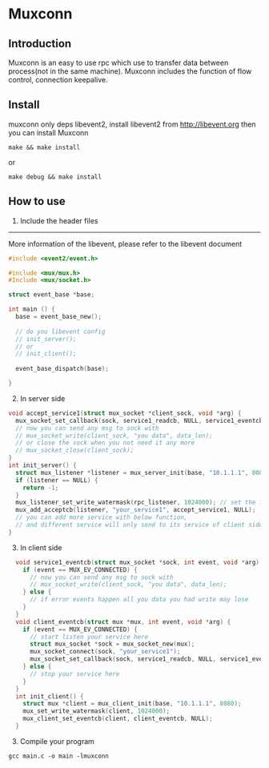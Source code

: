 Muxconn
=======

Introduction
------------
Muxconn is an easy to use rpc which use to transfer data between process(not in the same machine). Muxconn includes the function of flow control, connection keepalive.

Install
------------
muxconn only deps libevent2, install libevent2 from http://libevent.org
then you can install Muxconn

``` 
make && make install
```
or
```
make debug && make install
```

How to use
------------

1. Include the header files
------------
More information of the libevent, please refer to the libevent document
``` c
#include <event2/event.h>

#include <mux/mux.h>
#Include <mux/socket.h>

struct event_base *base;

int main () {
  base = event_base_new();
  
  // do you libevent config
  // init_server();
  // or 
  // init_client();
  
  event_base_dispatch(base);

}
```

2. In server side
``` c
void accept_service1(struct mux_socket *client_sock, void *arg) {
  mux_socket_set_callback(sock, service1_readcb, NULL, service1_eventcb, NULL);
  // now you can send any msg to sock with
  // mux_socket_write(client_sock, "you data", data_len);
  // or close the sock when you not need it any more
  // mux_socket_close(client_sock);
}
int init_server() {
  struct mux_listener *listener = mux_server_init(base, "10.1.1.1", 8080);
  if (listener == NULL) {
    return -1;
  }
  mux_listener_set_write_watermask(rpc_listener, 1024000); // set the flow control
  mux_add_acceptcb(listener, "your_service1", accept_service1, NULL);
  // you can add more service with below function, 
  // and different service will only send to its service of client side
}
```

3. In client side

``` c
  void service1_eventcb(struct mux_socket *sock, int event, void *arg) {
    if (event == MUX_EV_CONNECTED) {
      // now you can send any msg to sock with
      // mux_socket_write(client_sock, "you data", data_len);
    } else {
      // if error events happen all you data you had write may lose
    }
  }
  void client_eventcb(struct mux *mux, int event, void *arg) {
    if (event == MUX_EV_CONNECTED) {
      // start listen your service here
      struct mux_socket *sock = mux_socket_new(mux);
      mux_socket_connect(sock, "your_service1");
      mux_socket_set_callback(sock, service1_readcb, NULL, service1_eventcb, NULL);
    } else {
      // stop your service here
    }
  }
  int init_client() {
    struct mux *client = mux_client_init(base, "10.1.1.1", 8080);
    mux_set_write_watermask(client, 1024000);
    mux_client_set_eventcb(client, client_eventcb, NULL);
  }
```
3. Compile your program

```
gcc main.c -o main -lmuxconn
```

